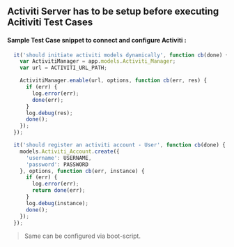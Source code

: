 ## Activiti Server has to be setup before executing Acitiviti Test Cases

#### Sample Test Case snippet to connect and configure **Activiti** : 

``` js
  it('should initiate activiti models dynamically', function cb(done) {
    var ActivitiManager = app.models.Activiti_Manager;
    var url = ACTIVITI_URL_PATH;

    ActivitiManager.enable(url, options, function cb(err, res) {
      if (err) {
        log.error(err);
        done(err);
      }
      log.debug(res);
      done();
    });
  });

  it('should register an activiti account - User', function cb(done) {
    models.Activiti_Account.create({
      'username': USERNAME,
      'password': PASSWORD
    }, options, function cb(err, instance) {
      if (err) {
        log.error(err);
        return done(err);
      }
      log.debug(instance);
      done();
    });
  });

```

> Same can be configured via boot-script.